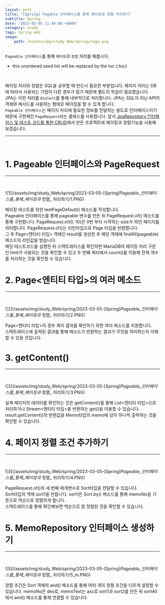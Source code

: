 ```yaml
---
layout: post
title: "[Spring] Pageble 인터페이스를 통해 페이징과 정렬 처리하기"
subtitle: Spring
date: '2023-03-05 11:40:00 +0900'
category: study
tags: spring web
image:
    path: /assets/img/study_Web/spring/logo.png
---
```


`Pageable 인터페이스`를 통해 `페이징`과 `정렬` 처리를 해봅시다.

<!--more-->

* this unordered seed list will be replaced by the toc
{:toc}
<br>

페이징 처리와 정렬은 SQL을 공부할 때 반드시 필요한 부분입니다. 페이지 처리는 DB에 따라서 사용되는 기법이 다른 경우가 많기 때문에 별도의 학습이 필요했습니다.<br>
JPA는 이런 처리를 `Dialect`를 통해 내부적으로 처리합니다. JPA는 SQL이 아닌 API의 객체와 메서드를 사용하는 형태로 페이징을 할 수 있게 합니다.<br>
`Pageable 인터페이스`는 페이지 처리에 필요한 정보를 전달하는 용도로 인터페이스이기 때문에 구현체인 `PageRequest`라는 클래스를 사용합니다.
앞서 [JpaRepository 인터페이스 및 테스트 코드를 통한 CRUD](https://heesung98.github.io/study/Spring-_Spring_Data_JPA%EB%A5%BC_%EC%9D%B4%EC%9A%A9%ED%95%98%EB%8A%94_%ED%94%84%EB%A1%9C%EC%A0%9D%ED%8A%B8_%EC%83%9D%EC%84%B1%ED%95%98%EA%B8%B0.html)에서 만든 프로젝트에 페이징과 정렬기능을 사용해보겠습니다.

---
<br>

# 1. Pageable 인터페이스와 PageRequest
---
<br>

![1](/assets/img/study_Web/spring/2023-03-05-[Spring]_Pageable_인터페이스를_통해_페이징과_ 정렬_ 처리하기/1.PNG)
<br>

페이징 테스트를 위한 testPageDefault() 메소드를 작성합니다.<br>
Pageable 인터페이스를 통해 pageable 변수를 만든 뒤 PageRequest.of() 메소드를 통해 구현합니다. PageRequest.of(0, 10)은 0번 부터 시작하는 size가 10인 페이지를 의미합니다. PageRequest.of()는 리턴타입으로 Page 타입을 반환합니다.<br>
그 후 Page<엔티티 타입> 객체인 result를 생성한 후 해당 객체에 findAll(pageable) 메소드의 리턴값을 받습니다.<br>
해당 테스트코드를 실행한 뒤 스택트레이스를 확인하면 MariaDB의 페이징 처리 구문인 limit가 사용되는 것을 확인할 수 있고 두 번째 쿼리에서 count()를 이용해 전체 개수를 처리하는 것을 확인할 수 있습니다.

# 2. Page<엔티티 타입>의 여러 메소드
---
<br>

![2](/assets/img/study_Web/spring/2023-03-05-[Spring]_Pageable_인터페이스를_통해_페이징과_ 정렬_ 처리하기/2.PNG)
<br>

Page<엔티티 타입>의 경우 쿼리 결과를 확인하기 위한 여러 메소드를 지원합니다.<br>
스택트레이스에 출력된 결과를 통해 메소드가 반환하는 결과가 무엇을 의미하는지 이해할 수 있을 것입니다.

# 3. getContent()
---
<br>

![3](/assets/img/study_Web/spring/2023-03-05-[Spring]_Pageable_인터페이스를_통해_페이징과_ 정렬_ 처리하기/3.PNG)
<br>

실제 페이지의 데이터를 확인하는 것은 getContent()를 통해 List<엔티티 타입>으로 처리하거나 Stream<엔티티 타입>을 반환하는 get()을 이용할 수 있습니다.<br>
result.getContent()의 반환값을 Memo타입의 memo에 담아 하나씩 출력하는 것을 확인할 수 있습니다.


# 4. 페이지 정렬 조건 추가하기
---
<br>

![4](/assets/img/study_Web/spring/2023-03-05-[Spring]_Pageable_인터페이스를_통해_페이징과_ 정렬_ 처리하기/4.PNG)
<br>

PageRequest.of()의 세 번째 매개변수로 Sort타입을 전달할 수 있습니다.<br>
Sort타입의 객체 sort1을 만듭니다. sort1은 Sort.by() 메소드를 통해 memoNo을 기준으로 역순으로 정렬하게 합니다.<br>
스택트레이스를 통해 확인해보면 역순으로 잘 정렬된 것을 확인할 수 있습니다.

# 5. MemoRepository 인터페이스 생성하기
---
<br>

![5](/assets/img/study_Web/spring/2023-03-05-[Spring]_Pageable_인터페이스를_통해_페이징과_ 정렬_ 처리하기/5_m.PNG)
<br>

정렬 조건은 Sort 객체의 and() 메소드를 통해 여러 개의 정렬 조건을 다르게 설정할 수 있습니다. memoNo은 des로, memoText는 asc로 sort1과 sort2를 만든 뒤 sortAll에서 and() 메소드를 통해 연결할 수 있습니다.<br>
